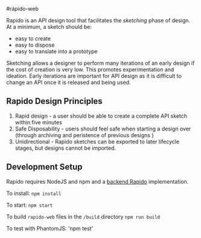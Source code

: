 #rápido-web

Rapido is an API design tool that facilitates the _sketching_ phase of design.  At a minimum, a sketch should be:

* easy to create
* easy to dispose
* easy to translate into a prototype

Sketching allows a designer to perform many iterations of an early design if the cost of creation is very low.  This promotes experimentation and ideation.  Early iterations are important for API design as it is difficult to change an API once it is released and being used.

## Rapido Design Principles

1.  Rapid design - a user should be able to create a complete API sketch within five minutes
2.  Safe Disposability - users should feel safe when starting a design over (through archiving and peristence of previous designs )
3.  Unidirectional - Rapido sketches can be exported to later lifecycle stages, but designs cannot be imported.  

## Development Setup

Rapido requires NodeJS and npm and a [backend Rapido](http://github.com/apiacademy/rapido-backend) implementation.

To install:
`npm install`

To start:
`npm start`

To build `rapido-web` files in the `/build` directory
`npm run build`

To test with PhantomJS:
'npm test'
